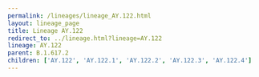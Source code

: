 ```yaml
---
permalink: /lineages/lineage_AY.122.html
layout: lineage_page
title: Lineage AY.122
redirect_to: ../lineage.html?lineage=AY.122
lineage: AY.122
parent: B.1.617.2
children: ['AY.122', 'AY.122.1', 'AY.122.2', 'AY.122.3', 'AY.122.4']
---
```

